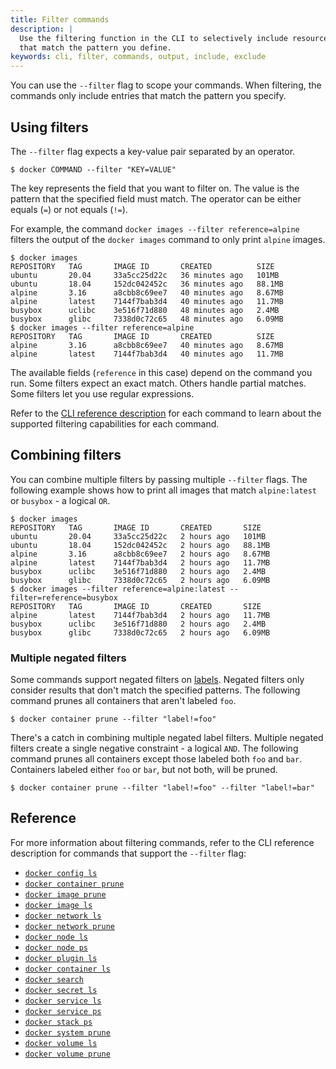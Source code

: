 ```yaml
---
title: Filter commands
description: |
  Use the filtering function in the CLI to selectively include resources
  that match the pattern you define.
keywords: cli, filter, commands, output, include, exclude
---
```


You can use the `--filter` flag to scope your commands. When filtering, the
commands only include entries that match the pattern you specify.

## Using filters

The `--filter` flag expects a key-value pair separated by an operator.

```console
$ docker COMMAND --filter "KEY=VALUE"
```

The key represents the field that you want to filter on.
The value is the pattern that the specified field must match.
The operator can be either equals (`=`) or not equals (`!=`).

For example, the command `docker images --filter reference=alpine` filters the
output of the `docker images` command to only print `alpine` images.

```console
$ docker images
REPOSITORY   TAG       IMAGE ID       CREATED          SIZE
ubuntu       20.04     33a5cc25d22c   36 minutes ago   101MB
ubuntu       18.04     152dc042452c   36 minutes ago   88.1MB
alpine       3.16      a8cbb8c69ee7   40 minutes ago   8.67MB
alpine       latest    7144f7bab3d4   40 minutes ago   11.7MB
busybox      uclibc    3e516f71d880   48 minutes ago   2.4MB
busybox      glibc     7338d0c72c65   48 minutes ago   6.09MB
$ docker images --filter reference=alpine
REPOSITORY   TAG       IMAGE ID       CREATED          SIZE
alpine       3.16      a8cbb8c69ee7   40 minutes ago   8.67MB
alpine       latest    7144f7bab3d4   40 minutes ago   11.7MB
```

The available fields (`reference` in this case) depend on the command you run.
Some filters expect an exact match. Others handle partial matches. Some filters
let you use regular expressions.

Refer to the [CLI reference description](#reference) for each command to learn
about the supported filtering capabilities for each command.

## Combining filters

You can combine multiple filters by passing multiple `--filter` flags. The
following example shows how to print all images that match `alpine:latest` or
`busybox` - a logical `OR`.

```console
$ docker images
REPOSITORY   TAG       IMAGE ID       CREATED       SIZE
ubuntu       20.04     33a5cc25d22c   2 hours ago   101MB
ubuntu       18.04     152dc042452c   2 hours ago   88.1MB
alpine       3.16      a8cbb8c69ee7   2 hours ago   8.67MB
alpine       latest    7144f7bab3d4   2 hours ago   11.7MB
busybox      uclibc    3e516f71d880   2 hours ago   2.4MB
busybox      glibc     7338d0c72c65   2 hours ago   6.09MB
$ docker images --filter reference=alpine:latest --filter=reference=busybox
REPOSITORY   TAG       IMAGE ID       CREATED       SIZE
alpine       latest    7144f7bab3d4   2 hours ago   11.7MB
busybox      uclibc    3e516f71d880   2 hours ago   2.4MB
busybox      glibc     7338d0c72c65   2 hours ago   6.09MB
```

### Multiple negated filters

Some commands support negated filters on [labels](./labels-custom-metadata.md).
Negated filters only consider results that don't match the specified patterns.
The following command prunes all containers that aren't labeled `foo`.

```console
$ docker container prune --filter "label!=foo"
```

There's a catch in combining multiple negated label filters. Multiple negated
filters create a single negative constraint - a logical `AND`. The following 
command prunes all containers except those labeled both `foo` and `bar`.
Containers labeled either `foo` or `bar`, but not both, will be pruned.

```console
$ docker container prune --filter "label!=foo" --filter "label!=bar"
```

## Reference

For more information about filtering commands, refer to the CLI reference
description for commands that support the `--filter` flag:

- [`docker config ls`](../reference/cli/docker/config/ls.md)
- [`docker container prune`](../reference/cli/docker/container/prune.md)
- [`docker image prune`](../reference/cli/docker/image/prune.md)
- [`docker image ls`](../reference/cli/docker/image/ls.md)
- [`docker network ls`](../reference/cli/docker/network/ls.md)
- [`docker network prune`](../reference/cli/docker/network/prune.md)
- [`docker node ls`](../reference/cli/docker/node/ls.md)
- [`docker node ps`](../reference/cli/docker/node/ps.md)
- [`docker plugin ls`](../reference/cli/docker/plugin/ls.md)
- [`docker container ls`](../reference/cli/docker/container/ls.md)
- [`docker search`](../reference/cli/docker/search.md)
- [`docker secret ls`](../reference/cli/docker/secret/ls.md)
- [`docker service ls`](../reference/cli/docker/service/ls.md)
- [`docker service ps`](../reference/cli/docker/service/ps.md)
- [`docker stack ps`](../reference/cli/docker/stack/ps.md)
- [`docker system prune`](../reference/cli/docker/system/prune.md)
- [`docker volume ls`](../reference/cli/docker/volume/ls.md)
- [`docker volume prune`](../reference/cli/docker/volume/prune.md)
